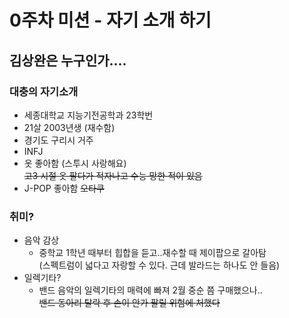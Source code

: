 0주차 미션 - 자기 소개 하기
=============
김상완은 누구인가....
-----------
### 대충의 자기소개
* 세종대학교 지능기전공학과 23학번
* 21살 2003년생 (재수함)
* 경기도 구리시 거주
* INFJ
* 옷 좋아함 (스투시 사랑해요)\
~~고3 시절 옷 팔다가 적자나고 수능 망한 적이 있음~~
* J-POP 좋아함 ~~오타쿠~~
### 취미?
* 음악 감상
  * 중학교 1학년 때부터 힙합을 듣고..재수할 때 제이팝으로 갈아탐\
(스펙트럼이 넓다고 자랑할 수 있다. 근데 발라드는 하나도 안 들음)
* 일렉기타?
  * 밴드 음악의 일렉기타의 매력에 빠져 2월 중순 쯤 구매했으나..\
~~밴드 동아리 탈락 후 손이 안가 팔릴 위험에 처했다~~
